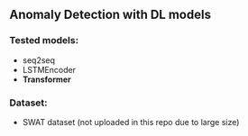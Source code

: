 ## Anomaly Detection with DL models

### Tested models:
*   seq2seq
*   LSTMEncoder
*   <b>Transformer</b>

### Dataset:
*   SWAT dataset (not uploaded in this repo due to large size)